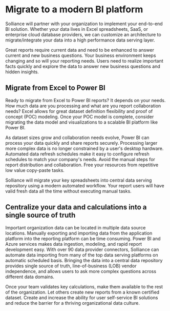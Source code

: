 # Migrate to a modern BI platform

Solliance will partner with your organization to implement your end-to-end BI solution. Whether your data lives in Excel spreadsheets, SaaS, or enterprise cloud database providers, we can customize an architecture to migrate/integrate your data into a high performance data serving layer.

Great reports require current data and need to be enhanced to answer current and new business questions. Your business environment keeps changing and so will your reporting needs. Users need to realize important facts quickly and explore the data to answer new business questions and hidden insights.

## Migrate from Excel to Power BI

Ready to migrate from Excel to Power BI reports? It depends on your needs. How much data are you processing and what are you report collaboration needs? Excel allows for great dataset definition flexibility and proof of concept (POC) modeling. Once your POC model is complete, consider migrating the data model and visualizations to a scalable BI platform like Power BI.

As dataset sizes grow and collaboration needs evolve, Power BI can process your data quickly and share reports securely. Processing larger more complex data is no longer constrained by a user's desktop hardware. Automated data refresh schedules make it easy to configure refresh schedules to match your company's needs. Avoid the manual steps for report distribution and collaboration. Free your resources from repetitive low value copy-paste tasks.

Solliance will migrate your key spreadsheets into central data serving repository using a modern automated workflow. Your report users will have valid fresh data all the time without executing manual tasks.

## Centralize your data and calculations into a single source of truth

Important organization data can be located in multiple data source locations. Manually exporting and importing data from the application platform into the reporting platform can be time consuming. Power BI and Azure services makes data ingestion, modeling, and rapid report development easy. With over 90 data provider connectors, Solliance can automate data importing from many of the top data serving platforms on automatic scheduled basis. Bringing the data into a central data repository provides single source of truth, line-of-business (LOB) vendor independence, and allows users to ask more complex questions across different data domains.

Once your team validates key calculations, make them available to the rest of the organization. Let others create new reports from a known certified dataset. Create and increase the ability for user self-service BI solutions and reduce the barrier for a thriving organizational data culture.
